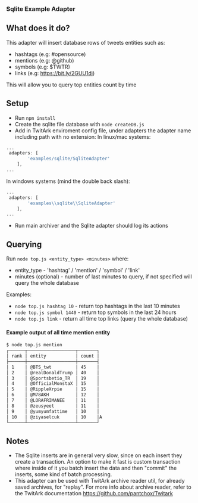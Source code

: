 ### Sqlite Example Adapter
## What does it do?
This adapter will insert database rows of tweets entities such as:
 - hashtags (e.g: #opensource)
 - mentions (e.g: @github)
 - symbols (e.g: $TWTR)
 - links (e.g: https://bit.ly/2GUU1di) 

This will allow you to query top entities count by time
## Setup
* Run `npm install`
* Create the sqlite file database with `node createDB.js`
* Add in TwitArk enviroment config file, under adapters the adapter name including path with no extension:
In linux/mac systems:
```javascript
...
 adapters: [
        'examples/sqlite/SqliteAdapter'
    ],
...

```
In windows systems (mind the double back slash):
```javascript
...
 adapters: [
        'examples\\sqlite\\SqliteAdapter'
    ],
...

```
* Run main archiver and the Sqlite adapter should log its actions

## Querying
Run `node top.js <entity_type> <minutes>` where:
- entity_type - 'hashtag' / 'mention' / 'symbol' / 'link'
- minutes (optional) - number of last minutes to query, if not specified will query the whole database

Examples:
- `node top.js hashtag 10` - return top hashtags in the last 10 minutes
- `node top.js symbol 1440` - return top symbols in the last 24 hours
- `node top.js link` - return all time top links (query the whole database)

#### Example output of all time mention entity
```bash
$ node top.js mention
┌──────┬──────────────────┬───────┐
│ rank │ entity           │ count │
├──────┼──────────────────┼───────┤
│ 1    │ @BTS_twt         │ 45    │
│ 2    │ @realDonaldTrump │ 40    │
│ 3    │ @Sportsbetio_TR  │ 19    │
│ 4    │ @OfficialMonstaX │ 15    │
│ 5    │ @RippleXrpie     │ 15    │
│ 6    │ @M78AKH          │ 12    │
│ 7    │ @LORAFRIMANEE    │ 11    │
│ 8    │ @zeusyeet        │ 11    │
│ 9    │ @yumyumfattime   │ 10    │
│ 10   │ @ziyaselcuk      │ 10    │A
└──────┴──────────────────┴───────┘
```

## Notes
- The Sqlite inserts are in general very slow, since on each insert they create a transaction. An option to make it fast is custom transaction where inside of it you batch insert the data and then "commit" the inserts, some kind of batch processing.
- This adapter can be used with TwitArk archive reader util, for already saved archives, for "replay".
For more info about archive reader, refer to the TwitArk documentation https://github.com/pantchox/Twitark